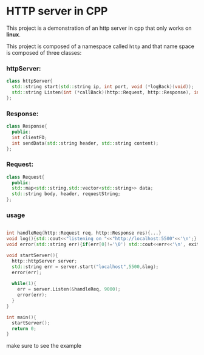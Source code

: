 # HTTP server in CPP
This project is a demonstration of an http server in cpp that only works on **linux**.

This project is composed of a namespace called `http`
and that name space is composed of three classes:

### httpServer:
```cpp
class httpServer{
  std::string start(std::string ip, int port, void (*logBack)(void));
  std::string Listen(int (*callBack)(http::Request, http::Response), int requestByteSize);
};
```

### Response:
```cpp
class Response{
  public:
  int clientFD;
  int sendData(std::string header, std::string content);
};
```

### Request:
```cpp
class Request{
  public:
  std::map<std::string,std::vector<std::string>> data;
  std::string body, header, requestString;
};
```

### usage
```cpp

int handleReq(http::Request req, http::Response res){...}
void log(){std::cout<<"listening on "<<"http://localhost:5500"<<'\n';}
void error(std::string err){if(err[0]!='\0') std::cout<<err<<'\n', exit(1);}

void startServer(){
  http::httpServer server;
  std::string err = server.start("localhost",5500,&log);
  error(err);
  
  while(1){
    err = server.Listen(&handleReq, 9000);
    error(err);
  }
}

int main(){
  startServer();
  return 0;
}
```

make sure to see the example
